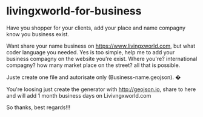 # livingxworld-for-business
Have you shopper for your clients, add your place and name compagny know you business exist.


Want share your name business on https://www.livingxworld.com, but what coder language you needed. Yes is too simple, help me to add your business compagny on the website you're exist. Where you're? international compagny? how many market place on the street? all that is possible.



Juste create one file and autorisate only (Business-name.geojson). �

You're loosing just create the generator with http://geojson.io, share to here and will add 1 month business days on Livivngxworld.com



So thanks, best regards!!!


